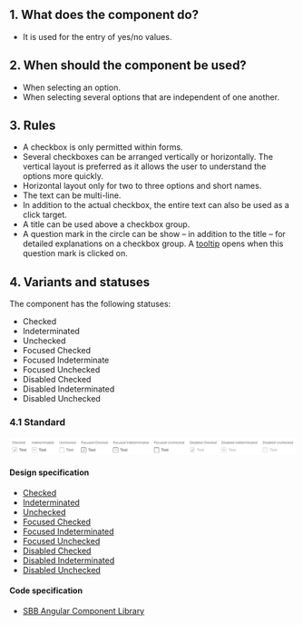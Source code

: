 ## 1. What does the component do?
* It is used for the entry of yes/no values.


## 2. When should the component be used?
* When selecting an option.
* When selecting several options that are independent of one another.


## 3. Rules 
* A checkbox is only permitted within forms.
* Several checkboxes can be arranged vertically or horizontally. The vertical layout is preferred as it allows the user to understand the options more quickly.
* Horizontal layout only for two to three options and short names.
* The text can be multi-line.
* In addition to the actual checkbox, the entire text can also be used as a click target.
* A title can be used above a checkbox group.
* A question mark in the circle can be show – in addition to the title – for detailed explanations on a checkbox group. A [tooltip](https://digital.sbb.ch/en/webapps/components/tooltip) opens when this question mark is clicked on.


## 4. Variants and statuses
The component has the following statuses:
* Checked
* Indeterminated
* Unchecked
* Focused Checked
* Focused Indeterminate
* Focused Unchecked
* Disabled Checked
* Disabled Indeterminated
* Disabled Unchecked

### 4.1 Standard
![Image of the checkbox component](https://raw.githubusercontent.com/sbb-design-systems/design-system-webapp-documentation/master/documentation/components/checkbox/images/Checkbox_Default.png 'class: image')

#### Design specification
* [Checked](https://www.sketch.com/s/58b25e4c-bf9c-4f74-973f-503538fcbea2/a/1wVPz5#Inspector)
* [Indeterminated](https://www.sketch.com/s/58b25e4c-bf9c-4f74-973f-503538fcbea2/a/pqYKoo#Inspector)
* [Unchecked](https://www.sketch.com/s/58b25e4c-bf9c-4f74-973f-503538fcbea2/a/VPEoY8#Inspector)
* [Focused Checked](https://www.sketch.com/s/58b25e4c-bf9c-4f74-973f-503538fcbea2/a/YzZ5rL#Inspector)
* [Focused Indeterminated](https://www.sketch.com/s/58b25e4c-bf9c-4f74-973f-503538fcbea2/a/K10RLr#Inspector)
* [Focused Unchecked](https://www.sketch.com/s/58b25e4c-bf9c-4f74-973f-503538fcbea2/a/wd5Qjp#Inspector)
* [Disabled Checked](https://www.sketch.com/s/58b25e4c-bf9c-4f74-973f-503538fcbea2/a/qLbV0k#Inspector)
* [Disabled Indeterminated](https://www.sketch.com/s/58b25e4c-bf9c-4f74-973f-503538fcbea2/a/Lp4nYd#Inspector)
* [Disabled Unchecked](https://www.sketch.com/s/58b25e4c-bf9c-4f74-973f-503538fcbea2/a/7P1aG8#Inspector)

#### Code specification
* [SBB Angular Component Library](https://angular.app.sbb.ch/angular/components/checkbox)